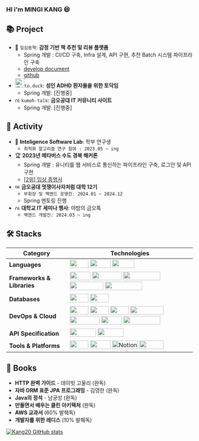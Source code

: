 ### HI i'm MINGI KANG 😄







## 📚 Project
- 📘 `일심동책`: **감정 기반 책 추천 및 리뷰 플랫폼**
    - Spring 개발 : CI/CD 구축, Infra 설계, API 구현, 추천 Batch 시스템 파이프라인 구축
    - [develop document](https://silk-vanilla-48e.notion.site/27cb718191314bc7a9b09a6de0d7554a?pvs=25)
    - [github](https://github.com/LikeLion12th-OMEB/Backend)
-  <img width="25" src="https://github.com/user-attachments/assets/18fed729-7fd9-4d72-a7c7-498a69447fc3" alt="토덕 커밋">`to.duck`: **성인 ADHD 환자들을 위한 토닥임**
    - Spring 개발: [진행중]
- <img width="13" src="https://github.com/user-attachments/assets/7ae0b8a5-bcb7-4ee9-91e8-3c649248635b" alt="야금톡 로고"> `kumoh-talk`: **금오공대 IT 커뮤니티 사이트**
    - Spring 개발: [진행중]

## 🌱 Activity
- 🥼  **Inteligence Software Lab**: 학부 연구생
    - `최적화 알고리즘 연구 참여 : 2023.05 ~ ing`
- 🏆 **2023년 메타버스 수도 경북 해커톤**
    - Spring 개발 : 유니티를 웹 서비스로 통신하는 파이프라인 구축, 로그인 및 API 구현
    - [[2위] 입상 증명서](https://ibb.co/sWNmTpR)
- <img width="13" src="https://pbs.twimg.com/profile_images/1510907486026727424/Zuz16hnf_400x400.png" alt="멋사 로고"> **금오공대 멋쟁이사자처럼 대학 12기**
    - `부회장 및 백엔드 운영진: 2024.01 ~ 2024.12`
    - Spring 멘토링 진행
- <img width="13" src="https://github.com/user-attachments/assets/7ae0b8a5-bcb7-4ee9-91e8-3c649248635b" alt="야금톡 로고"> **대학교 IT 세미나 행사**: 야밤의 금오톡
    - `백엔드 개발진: 2024.03 ~ ing`
## 🛠️ Stacks

| **Category**          | **Technologies**                                                                                                                                                                                                                                                                                        |
|-----------------------|---------------------------------------------------------------------------------------------------------------------------------------------------------------------------------------------------------------------------------------------------------------------------------------------------------|
| **Languages**         | <img src="https://img.shields.io/badge/java-%23ED8B00.svg?style=for-the-badge&logo=openjdk&logoColor=white" width="50" height="23"> <img src="https://img.shields.io/badge/Gradle-02303A.svg?style=for-the-badge&logo=Gradle&logoColor=white" width="55" height="23"> <img src="https://img.shields.io/badge/python-3670A0?style=for-the-badge&logo=python&logoColor=ffdd54" width="60" height="23">  |
| **Frameworks & Libraries** | <img src="https://img.shields.io/badge/spring-%236DB33F.svg?style=for-the-badge&logo=spring&logoColor=white" width="55" height="23"> <img src="https://img.shields.io/badge/Spring%20Boot-6DB33F?style=for-the-badge&logo=Spring%20Boot&logoColor=white" width="80" height="23"> <img src="https://img.shields.io/badge/Spring%20Security-6DB33F?style=for-the-badge&logo=Spring%20Security&logoColor=white" width="100" height="23"> <img src="https://img.shields.io/badge/Spring%20Batch-6DB33F?style=for-the-badge&logo=Databricks&logoColor=white" width="90" height="23"> <img src="https://img.shields.io/badge/spring%20data%20jpa-%236DB33F.svg?style=for-the-badge&logo=spring&logoColor=white" width="100" height="23"> |
| **Databases**         | <img src="https://img.shields.io/badge/mysql-4479A1.svg?style=for-the-badge&logo=mysql&logoColor=white" width="50" height="23"> <img src="https://img.shields.io/badge/redis-%23DD0031.svg?style=for-the-badge&logo=redis&logoColor=white" width="50" height="23">                                                                                                                             |
| **DevOps & Cloud**    | <img src="https://img.shields.io/badge/Linux-FCC624?style=for-the-badge&logo=linux&logoColor=black" width="50" height="23"> <img src="https://img.shields.io/badge/ec2-FF9900?style=for-the-badge&logo=Amazon%20EC2&logoColor=white" width="50" height="23"> <img src="https://img.shields.io/badge/rds-527FFF?style=for-the-badge&logo=Amazon%20RDS&logoColor=white" width="50" height="23"> <img src="https://img.shields.io/badge/Amazon%20Route%2053-8C4FFF?style=for-the-badge&logo=Amazon%20Route%2053&logoColor=white" width="90" height="23"> <img src="https://img.shields.io/badge/Amazon%20S3-569A31?style=for-the-badge&logo=Amazon%20S3&logoColor=white" width="80" height="23"> <img src="https://img.shields.io/badge/docker-%230db7ed.svg?style=for-the-badge&logo=docker&logoColor=white" width="55" height="23"> <img src="https://img.shields.io/badge/GitHub%20Actions-5455FE.svg?style=for-the-badge&logo=GitHubActions&logoColor=white" width="100" height="23"> |
| **API Specification** | <img src="https://img.shields.io/badge/-Swagger-%23Clojure?style=for-the-badge&logo=swagger&logoColor=white" width="70" height="23"> <img src="https://img.shields.io/badge/-Postman-FF6C37?style=for-the-badge&logo=Postman&logoColor=white" width="70" height="23">                                                                                                                         |
| **Tools & Platforms** | <img src="https://img.shields.io/badge/git-%23F05033.svg?style=for-the-badge&logo=git&logoColor=white" width="50" height="23"> <img src="https://img.shields.io/badge/jira-%230A0FFF.svg?style=for-the-badge&logo=jira&logoColor=white" width="55" height="23"> <img src="https://img.shields.io/badge/Notion-%23FFFFFF.svg?style=for-the-badge&logo=notion&logoColor=black" width="70" height="23" alt="Notion"> <img src="https://img.shields.io/badge/Slack-4A154B?style=for-the-badge&logo=slack&logoColor=white" width="65" height="23"> |
## 📖  Books
- **HTTP 완벽 가이드** - 데이빗 고울리 (완독)
- **자바 ORM 표준 JPA 프로그래밍** - 김영한 (완독)
- **Java의 정석** - 남궁성 (완독)
- **만들면서 배우는 클린 아키텍처** (완독)
- **AWS 교과서** (60% 발췌독)
- **개발자를 위한 레디스** (10% 발췌독)

[![Kang20 GitHub stats](https://github-readme-stats.vercel.app/api?username=Kang20)](https://github.com/Kang20/github-readme-stats)


